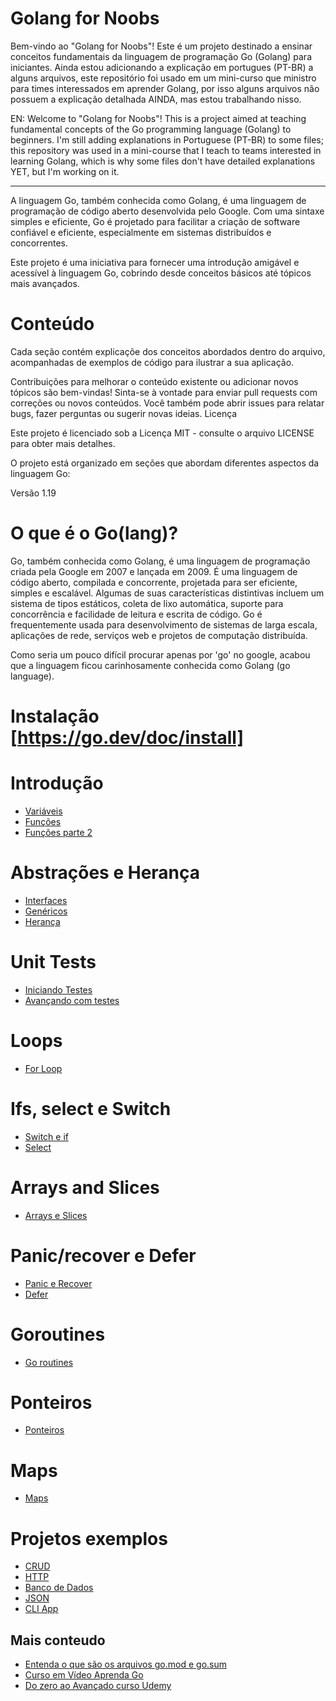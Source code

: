 # Golang for Noobs

Bem-vindo ao "Golang for Noobs"! Este é um projeto destinado a ensinar conceitos fundamentais da linguagem de programação Go (Golang) para iniciantes. Ainda estou adicionando a explicação em portugues (PT-BR) a alguns arquivos, este repositório foi usado em um mini-curso que ministro para times interessados em aprender Golang, por isso alguns arquivos não possuem a explicação detalhada AINDA, mas estou trabalhando nisso.

EN: Welcome to "Golang for Noobs"! This is a project aimed at teaching fundamental concepts of the Go programming language (Golang) to beginners. I'm still adding explanations in Portuguese (PT-BR) to some files; this repository was used in a mini-course that I teach to teams interested in learning Golang, which is why some files don't have detailed explanations YET, but I'm working on it.

<hr>
A linguagem Go, também conhecida como Golang, é uma linguagem de programação de código aberto desenvolvida pelo Google. Com uma sintaxe simples e eficiente, Go é projetado para facilitar a criação de software confiável e eficiente, especialmente em sistemas distribuídos e concorrentes.

Este projeto é uma iniciativa para fornecer uma introdução amigável e acessível à linguagem Go, cobrindo desde conceitos básicos até tópicos mais avançados.

# Conteúdo

Cada seção contém explicaçõe dos conceitos abordados dentro do arquivo, acompanhadas de exemplos de código para ilustrar a sua aplicação.

Contribuições para melhorar o conteúdo existente ou adicionar novos tópicos são bem-vindas! Sinta-se à vontade para enviar pull requests com correções ou novos conteúdos. Você também pode abrir issues para relatar bugs, fazer perguntas ou sugerir novas ideias.
Licença

Este projeto é licenciado sob a Licença MIT - consulte o arquivo LICENSE para obter mais detalhes.

O projeto está organizado em seções que abordam diferentes aspectos da linguagem Go:

Versão 1.19

# O que é o Go(lang)?

Go, também conhecida como Golang, é uma linguagem de programação criada pela Google em 2007 e lançada em 2009. É uma linguagem de código aberto, compilada e concorrente, projetada para ser eficiente, simples e escalável. Algumas de suas características distintivas incluem um sistema de tipos estáticos, coleta de lixo automática, suporte para concorrência e facilidade de leitura e escrita de código. Go é frequentemente usada para desenvolvimento de sistemas de larga escala, aplicações de rede, serviços web e projetos de computação distribuída.

Como seria um pouco difícil procurar apenas por 'go' no google, acabou que a linguagem ficou carinhosamente conhecida como Golang (go language).

# Instalação [https://go.dev/doc/install]

# Introdução
- [Variáveis](https://github.com/brunobarros2093/golang4noobs/blob/main/2%20-%20Variaveis/main.go)
- [Funções](https://github.com/brunobarros2093/golang4noobs/tree/main/3%20-%20Funcoes)
- [Funções parte 2](https://github.com/brunobarros2093/golang4noobs/tree/main/11%20-%20%20Funcoes%20pt%202)
# Abstrações e Herança  
- [Interfaces](https://github.com/brunobarros2093/golang4noobs/tree/main/15%20-%20interfaces)
- [Genéricos](https://github.com/brunobarros2093/golang4noobs/tree/main/16%20-%20genericos)
- [Herança](https://github.com/brunobarros2093/golang4noobs/tree/main/5%20-%20um%20prototipo%20de%20herenca)
# Unit Tests 
- [Iniciando Testes](https://github.com/brunobarros2093/golang4noobs/tree/main/21%20-%20Testes)
- [Avançando com testes](https://github.com/brunobarros2093/golang4noobs/tree/main/22%20-%20Testes%20avancados)
# Loops 
- [For Loop](https://github.com/brunobarros2093/golang4noobs/tree/main/10%20-%20forloop)
# Ifs, select e Switch
- [Switch e if](https://github.com/brunobarros2093/golang4noobs/blob/main/9%20-%20Estrutudas%20de%20Controle/main.go)
- [Select](https://github.com/brunobarros2093/golang4noobs/blob/main/19%20-%20Select/main.go)
# Arrays and Slices 
- [Arrays e Slices](https://github.com/brunobarros2093/golang4noobs/blob/main/7%20-%20Arrays%20e%20Slices/main.go)
# Panic/recover e Defer
- [Panic e Recover](https://github.com/brunobarros2093/golang4noobs/tree/main/13%20-%20Panic%20e%20Recover)
- [Defer](https://github.com/brunobarros2093/golang4noobs/blob/main/12%20-%20Defer/main.go)
# Goroutines
- [Go routines](https://github.com/brunobarros2093/golang4noobs/tree/main/18%20-%20Goroutines)
# Ponteiros
- [Ponteiros](https://github.com/brunobarros2093/golang4noobs/blob/main/6%20-%20ponteiros/main.go)
# Maps 
- [Maps](https://github.com/brunobarros2093/golang4noobs/tree/main/8%20-%20Maps)


# Projetos exemplos 
- [CRUD](https://github.com/brunobarros2093/golang4noobs/tree/main/26%20-%20CRUD%20Basico)
- [HTTP](https://github.com/brunobarros2093/golang4noobs/blob/main/24%20-%20HTTP/main.go)
- [Banco de Dados](https://github.com/brunobarros2093/golang4noobs/tree/main/25%20-%20Banco%20de%20Dados)
- [JSON](https://github.com/brunobarros2093/golang4noobs/tree/main/23%20-%20JSON)
- [CLI App](https://github.com/brunobarros2093/golang4noobs/tree/main/17%20-%20aplicac%C3%A3o%20cli)

## Mais conteudo 
- [Entenda o que são os arquivos go.mod e go.sum](https://aprendagolang.com.br/2022/06/17/entenda-o-que-sao-os-arquivos-go-mod-e-go-sum/)
- [Curso em Vídeo Aprenda Go](https://www.youtube.com/watch?v=WiGU_ZB-u0w&list=PLCKpcjBB_VlBsxJ9IseNxFllf-UFEXOdg)
- [Do zero ao Avançado curso Udemy](https://www.udemy.com/course/golang-do-zero-ao-avancado)
